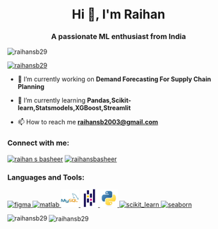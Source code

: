 <h1 align="center">Hi 👋, I'm Raihan</h1>
<h3 align="center">A passionate ML enthusiast from India</h3>

<p align="left"> <img src="https://komarev.com/ghpvc/?username=raihansb29&label=Profile%20views&color=0e75b6&style=flat" alt="raihansb29" /> </p>

<p align="left"> <a href="https://github.com/ryo-ma/github-profile-trophy"><img src="https://github-profile-trophy.vercel.app/?username=raihansb29" alt="raihansb29" /></a> </p>

- 🔭 I’m currently working on **Demand Forecasting For Supply Chain Planning**

- 🌱 I’m currently learning **Pandas,Scikit-learn,Statsmodels,XGBoost,Streamlit**

- 📫 How to reach me **raihansb2003@gmail.com**

<h3 align="left">Connect with me:</h3>
<p align="left">
<a href="[https://linkedin.com/in/raihan s basheer](https://www.linkedin.com/in/raihan-s-basheer-a102001b5/)" target="blank"><img align="center" src="https://raw.githubusercontent.com/rahuldkjain/github-profile-readme-generator/master/src/images/icons/Social/linked-in-alt.svg" alt="raihan s basheer" height="30" width="40" /></a>
<a href="https://kaggle.com/raihansbasheer" target="blank"><img align="center" src="https://raw.githubusercontent.com/rahuldkjain/github-profile-readme-generator/master/src/images/icons/Social/kaggle.svg" alt="raihansbasheer" height="30" width="40" /></a>
</p>

<h3 align="left">Languages and Tools:</h3>
<p align="left"> <a href="https://www.figma.com/" target="_blank" rel="noreferrer"> <img src="https://www.vectorlogo.zone/logos/figma/figma-icon.svg" alt="figma" width="40" height="40"/> </a> <a href="https://www.mathworks.com/" target="_blank" rel="noreferrer"> <img src="https://upload.wikimedia.org/wikipedia/commons/2/21/Matlab_Logo.png" alt="matlab" width="40" height="40"/> </a> <a href="https://www.mysql.com/" target="_blank" rel="noreferrer"> <img src="https://raw.githubusercontent.com/devicons/devicon/master/icons/mysql/mysql-original-wordmark.svg" alt="mysql" width="40" height="40"/> </a> <a href="https://pandas.pydata.org/" target="_blank" rel="noreferrer"> <img src="https://raw.githubusercontent.com/devicons/devicon/2ae2a900d2f041da66e950e4d48052658d850630/icons/pandas/pandas-original.svg" alt="pandas" width="40" height="40"/> </a> <a href="https://www.python.org" target="_blank" rel="noreferrer"> <img src="https://raw.githubusercontent.com/devicons/devicon/master/icons/python/python-original.svg" alt="python" width="40" height="40"/> </a> <a href="https://scikit-learn.org/" target="_blank" rel="noreferrer"> <img src="https://upload.wikimedia.org/wikipedia/commons/0/05/Scikit_learn_logo_small.svg" alt="scikit_learn" width="40" height="40"/> </a> <a href="https://seaborn.pydata.org/" target="_blank" rel="noreferrer"> <img src="https://seaborn.pydata.org/_images/logo-mark-lightbg.svg" alt="seaborn" width="40" height="40"/> </a> </p>

<p><img align="left" src="https://github-readme-stats.vercel.app/api/top-langs?username=raihansb29&show_icons=true&locale=en&layout=compact" alt="raihansb29" /></p>

<p>&nbsp;<img align="center" src="https://github-readme-stats.vercel.app/api?username=raihansb29&show_icons=true&locale=en" alt="raihansb29" /></p>
